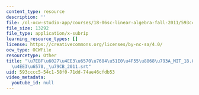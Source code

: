 ```yaml
---
content_type: resource
description: ''
file: /ol-ocw-studio-app/courses/18-06sc-linear-algebra-fall-2011/593cccc554c158f071dd74ae46cfdb53_7ebf60274ee36570768451e04f558868793a_MIT_18.06SC_7ebf60274ee36570-_79cb_2011.srt
file_size: 13292
file_type: application/x-subrip
learning_resource_types: []
license: https://creativecommons.org/licenses/by-nc-sa/4.0/
ocw_type: OCWFile
resourcetype: Other
title: "\u7EBF\u6027\u4EE3\u6570\u7684\u51E0\u4F55\u8868\u793A_MIT_18.06SC_\u7EBF\u6027\
  \u4EE3\u6570,_\u79CB_2011.srt"
uid: 593cccc5-54c1-58f0-71dd-74ae46cfdb53
video_metadata:
  youtube_id: null
---
```


